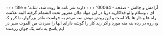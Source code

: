 +++
title = 'آرامش و چالش - صفحه - 00064'
+++
دارند نفر نامه ها روت شد، شانه ای ، وسلام والو فداکاریه دریا در این مواد ملان معرور تحت الشمام گرفته البته علامت راه ها و دار ها بالا است و این روش موش سه مردم به خواست مادر بزرگوار، نا کرو کہ وہ روه در رده بنه منه مورد واکر رند کار را گوشه دارای انها را سردت من الموت سیر در ایم پاسخ به نامه یک جوان رزمنده